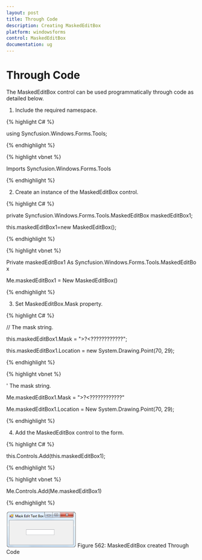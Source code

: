 ```yaml
---
layout: post
title: Through Code
description: Creating MaskedEditBox
platform: windowsforms
control: MaskedEditBox
documentation: ug
---
```

# Through Code

The MaskedEditBox control can be used programmatically through code as detailed below.

1. Include the required namespace.

{% highlight C# %}  

using Syncfusion.Windows.Forms.Tools;

{% endhighlight %}



{% highlight vbnet %} 

Imports Syncfusion.Windows.Forms.Tools

{% endhighlight %}

2. Create an instance of the MaskedEditBox control.

{% highlight C# %} 

private Syncfusion.Windows.Forms.Tools.MaskedEditBox maskedEditBox1;

this.maskedEditBox1=new MaskedEditBox();

 {% endhighlight %}



{% highlight vbnet %} 

Private maskedEditBox1 As Syncfusion.Windows.Forms.Tools.MaskedEditBox

Me.maskedEditBox1 = New MaskedEditBox()

{% endhighlight %}

3. Set MaskedEditBox.Mask property.

{% highlight C# %} 

// The mask string.

this.maskedEditBox1.Mask = ">?<????????????";

this.maskedEditBox1.Location = new System.Drawing.Point(70, 29);

 {% endhighlight %}



{% highlight vbnet %} 

' The mask string.

Me.maskedEditBox1.Mask = ">?<????????????"

Me.maskedEditBox1.Location = New System.Drawing.Point(70, 29);

{% endhighlight %}

4. Add the MaskedEditBox control to the form.

{% highlight C# %}  

this.Controls.Add(this.maskedEditBox1);

{% endhighlight %}



{% highlight vbnet %} 

Me.Controls.Add(Me.maskedEditBox1)

{% endhighlight %}


![](MaskedEditBox-images/MarkedEditBox-img4.png)
Figure 562: MaskedEditBox created Through Code

